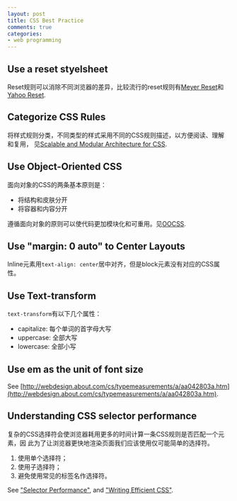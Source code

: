 ```yaml
---
layout: post
title: CSS Best Practice
comments: true
categories:
- web programming
---
```


## Use a reset styelsheet

Reset规则可以消除不同浏览器的差异，比较流行的reset规则有[Meyer
Reset](http://meyerweb.com/eric/tools/css/reset/index.html)和[Yahoo
Reset](http://developer.yahoo.com/yui/reset/).
<!--more-->

## Categorize CSS Rules

将样式规则分类，不同类型的样式采用不同的CSS规则描述，以方便阅读、理解和复用，
见[Scalable and Modular Architecture for CSS](http://smacss.com/book/).

## Use Object-Oriented CSS

面向对象的CSS的两条基本原则是：

*  将结构和皮肤分开
*  将容器和内容分开

遵循面向对象的原则可以使代码更加模块化和可重用。见[OOCSS](https://github.com/stubbornella/oocss/wiki).

## Use "margin: 0 auto" to Center Layouts

Inline元素用`text-align: center`居中对齐，但是block元素没有对应的CSS属性。

## Use Text-transform

`text-transform`有以下几个属性：

*  capitalize: 每个单词的首字母大写
*  uppercase: 全部大写
*  lowercase: 全部小写

## Use em as the unit of font size

See [http://webdesign.about.com/cs/typemeasurements/a/aa042803a.htm](http://webdesign.about.com/cs/typemeasurements/a/aa042803a.htm).

## Understanding CSS selector performance

复杂的CSS选择符会使浏览器耗用更多的时间计算一条CSS规则是否匹配一个元素，因
此为了让浏览器更快地渲染页面我们应该使用仅可能简单的选择符。

1.    使用单个选择符；
2.    使用子选择符；
3.    避免使用常见的标签名作选择符。

See ["Selector Performance"](http://smacss.com/book/selectors), and
["Writing Efficient CSS"](https://developer.mozilla.org/en-US/docs/CSS/Writing_Efficient_CSS).
